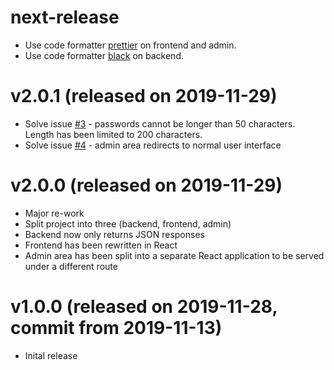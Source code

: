 # next-release
* Use code formatter [prettier](https://prettier.io/) on frontend and admin.
* Use code formatter [black](https://github.com/psf/black) on backend.

# v2.0.1 (released on 2019-11-29)
* Solve issue [#3](https://github.com/VilhelmPrytz/datorklubben-booking/issues/3) - passwords cannot be longer than 50 characters. Length has been limited to 200 characters.
* Solve issue [#4](https://github.com/VilhelmPrytz/datorklubben-booking/issues/4) - admin area redirects to normal user interface

# v2.0.0 (released on 2019-11-29)
* Major re-work
* Split project into three (backend, frontend, admin)
* Backend now only returns JSON responses
* Frontend has been rewritten in React
* Admin area has been split into a separate React application to be served under a different route

# v1.0.0 (released on 2019-11-28, commit from 2019-11-13)
* Inital release
